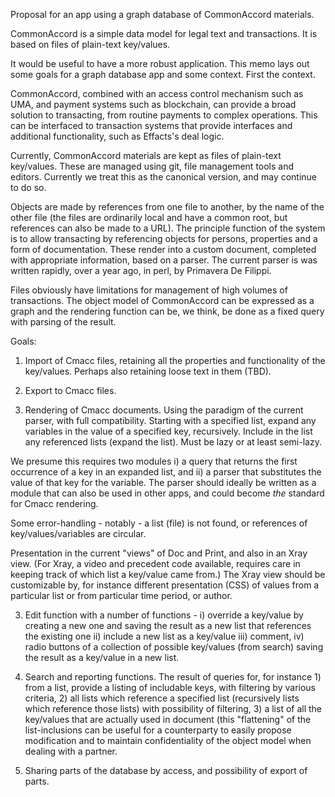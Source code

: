 Proposal for an app using a graph database of CommonAccord materials. 

CommonAccord is a simple data model for legal text and transactions.  It is based on files of plain-text key/values.

It would be useful to have a more robust application.  This memo lays out some goals for a graph database app and some context.  First the context. 

CommonAccord, combined with an access control mechanism such as UMA, and payment systems such as blockchain, can provide a broad solution to transacting, from routine payments to complex operations.  This can be interfaced to transaction systems that provide interfaces and additional functionality, such as Effacts's deal logic. 

Currently, CommonAccord materials are kept as files of plain-text key/values.  These are managed using git, file management tools and editors.  Currently we treat this as the canonical version, and may continue to do so.  

Objects are made by references from one file to another, by the name of the other file (the files are ordinarily local and have a common root, but references can also be made to a URL).  The principle function of the system is to allow transacting by referencing objects for persons, properties and a form of documentation. These render into a custom document, completed with appropriate information, based on a parser.  The current parser is was written rapidly, over a year ago, in perl, by Primavera De Filippi.

Files obviously have limitations for management of high volumes of transactions.  The object model of CommonAccord can be expressed as a graph and the rendering function can be, we think, be done as a fixed query with parsing of the result. 



Goals:

1. Import of Cmacc files, retaining all the properties and functionality of the key/values.  Perhaps also retaining loose text in them (TBD).

2. Export to Cmacc files.

3.  Rendering of Cmacc documents.  Using the paradigm of the current parser, with full compatibility.  Starting with a specified list, expand any variables in the value of a specified key, recursively.  Include in the list any referenced lists (expand the list). Must be lazy or at least semi-lazy.

We presume this requires two modules i) a query that returns the first occurrence of a key in an expanded list, and ii) a parser that substitutes the value of that key for the variable.  The parser should ideally be written as a module that can also be used in other apps, and could become _the_ standard for Cmacc rendering.

Some error-handling - notably - a list (file) is not found, or references of key/values/variables are circular. 

Presentation in the current "views" of Doc and Print, and also in an Xray view. (For Xray, a video and precedent code available, requires care in keeping track of which list a key/value came from.)  The Xray view should be customizable by, for instance different presentation (CSS) of values from a particular list or from particular time period, or author. 

3. Edit function with a number of functions - i) override a key/value by creating a new one and saving the result as a new list that references the existing one ii) include a new list as a key/value iii) comment, iv) radio buttons of a collection of possible key/values (from search) saving the result as a key/value in a new list.   

4.  Search and reporting functions.  The result of queries for, for instance 1) from a list, provide a listing of includable keys, with filtering by various criteria, 2) all lists which reference a specified list (recursively lists which reference those lists) with possibility of filtering, 3) a list of all the key/values that are actually used in document (this "flattening" of the list-inclusions can be useful for a counterparty to easily propose modification and to maintain confidentiality of the object model when dealing with a partner. 

5. Sharing parts of the database by access, and possibility of export of parts.

